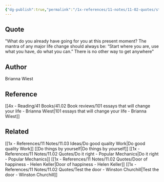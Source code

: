 ```yaml
---
{"dg-publish":true,"permalink":"/1x-references/11-notes/11-02-quotes/start-where-you-use-what-you-have-do-what-you-can-brianna-wiest/","title":"Start where you use what you have do what you can - Brianna Wiest","created":"2024-02-14T20:18:39.009+03:00","updated":"2024-02-14T20:18:39.009+03:00"}
---
```



## Quote
"What do you already have going for you at this present moment? The mantra of any major life change should always be: “Start where you are, use what you have, do what you can.” There is no other way to get anywhere"

## Author
Brianna Wiest

## Reference
[[4x - Reading/41 Books/41.02 Book reviews/101 essays that will change your life - Brianna Wiest\|101 essays that will change your life - Brianna Wiest]]

## Related
[[1x - References/11 Notes/11.03 Ideas/Do good quality Work\|Do good quality Work]]
[[Do things by yourself\|Do things by yourself]]
[[1x - References/11 Notes/11.02 Quotes/Do it right - Popular Mechanics\|Do it right - Popular Mechanics]]
[[1x - References/11 Notes/11.02 Quotes/Door of happiness - Helen Keller\|Door of happiness - Helen Keller]]
[[1x - References/11 Notes/11.02 Quotes/Test the door - Winston Churchill\|Test the door - Winston Churchill]]
